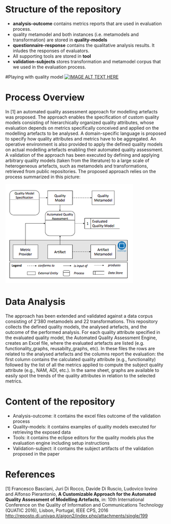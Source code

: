 # Structure of the repository
* <b>analysis-outcome</b> contains metrics reports that are used in evaluation process.
* quality metamodel and both instances (i.e. metamodels and transformation) are stored in <b>quality-models</b> 
* <b>questionnaire-response</b> contains the qualitative analysis results. It inludes the responses of evaluators.
* All supporting tools are stored in <b>tool</b>
* <b>validation-subjects</b> stores transformation and metamodel corpus that we used in the evaluation process.

#Playing with quality model
[![IMAGE ALT TEXT HERE](https://img.youtube.com/vi/k9NhzX7Mx1Q/0.jpg)](https://www.youtube.com/watch?v=k9NhzX7Mx1Q)

# Process Overview
In [1] an automated quality assessment approach for modelling artefacts was proposed. The approach enables the specification of custom quality models consisting of hierarchically organized quality attributes, whose evaluation depends on metrics specifically conceived and applied on the modelling artefacts to be analysed. A domain-specific language is proposed to specify how quality attributes and metrics have to be aggregated. An operative environment is also provided to apply the defined quality models on actual modelling artefacts enabling their automated quality assessment. A validation of the approach has been executed by defining and applying arbitrary quality models (taken from the literature) to a large scale of heterogeneous artefacts, such as metamodels and transformations, retrieved from public repositories. The proposed approach relies on the process summarized in this picture:

![alt tag](https://github.com/MDEGroup/QMM-COMLAN-data/blob/master/comlan_overview.png)


# Data Analysis
The approach has been extended and validated against a data corpus consisting of 2’380 metamodels and 22 transformations. This repository collects the defined quality models, the analysed artefacts, and the outcome of the performed analysis. For each quality attribute specified in the evaluated quality model, the Automated Quality Assessment Engine, creates an Excel file, where the evaluated artefacts are listed (e.g. functionality_graphs, reusabilty_graphs, etc). In these files the rows are related to the analysed artefacts and the columns report the evaluation: the first column contains the calculated quality attribute (e.g., functionality) followed by the list of all the metrics applied to compute the subject quality attribute (e.g., NAM, ADI, etc.). In the same sheet, graphs are available to easily spot the trends of the quality attributes in relation to the selected metrics.

# Content of the repository
* Analysis-outcome: it contains the excel files outcome of the validation process
* Quality-models: it contains examples of quality models executed for retrieving the exposed data
* Tools: it contains the eclipse editors for the quality models plus the evaluation engine including setup instructions
* Validation-subject: it contains the subject artifacts of the validation proposed in the paper

# References
[1] Francesco Basciani, Juri Di Rocco, Davide Di Ruscio, Ludovico Iovino and Alfonso Pierantonio, <b>A Customizable Approach for the Automated Quality Assessment of Modelling Artefacts</b>, in: 10th International Conference on the Quality of Information and Communications Technology (QUATIC 2016), Lisbon, Portugal, IEEE CPS, 2016
http://reposto.di.univaq.it/aigon2/index.php/attachments/single/199
